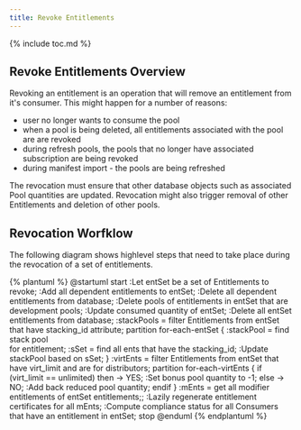 ```yaml
---
title: Revoke Entitlements
---
```

{% include toc.md %}

## Revoke Entitlements Overview
Revoking an entitlement is an operation that will remove an entitlement from it's consumer. This might happen for a number of reasons:

 * user no longer wants to consume the pool
 * when a pool is being deleted, all entitlements associated with the pool are are revoked 
 * during refresh pools, the pools that no longer have associated subscription are being revoked
 * during manifest import - the pools are being refreshed 

The revocation must ensure that other database objects such as associated Pool quantities are updated. Revocation might also trigger removal of other Entitlements and deletion of other pools. 

## Revocation Worfklow
The following diagram shows highlevel steps that need to take place during the revocation of a set of entitlements. 


{% plantuml %}
@startuml
start
:Let entSet be a set of Entitlements to revoke;
:Add all dependent entitlements to entSet;
:Delete all dependent entitlements from database;
:Delete pools of entitlements 
in entSet that are development pools;
:Update consumed quantity of entSet;
:Delete all entSet entitlements
 from database;
:stackPools = filter Entitlements from entSet that
have stacking_id attribute;
partition for-each-entSet {
:stackPool = find stack pool  
for entitlement;
:sSet = find all ents that have the 
stacking_id;
:Update stackPool based on sSet;
}
:virtEnts = filter Entitlements from entSet that 
have virt_limit and are for distributors;
partition for-each-virtEnts {
if (virt_limit == unlimited) then
-> YES;
:Set bonus pool quantity to -1;
else
-> NO;
:Add back reduced pool quantity;
endif
}
:mEnts = get all modifier 
entitlements of entSet entitlements;;
:Lazily regenerate entitlement certificates 
 for all mEnts;
:Compute compliance status for all 
Consumers that have an entitlement in entSet;
stop
@enduml
{% endplantuml %}

